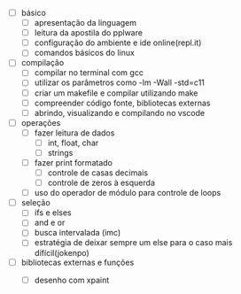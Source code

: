 - [ ] básico
    - [ ] apresentação da linguagem
    - [ ] leitura da apostila do pplware
    - [ ] configuração do ambiente e ide online(repl.it)
    - [ ] comandos básicos do linux
- [ ] compilação
    - [ ] compilar no terminal com gcc
    - [ ] utilizar os parâmetros como -lm -Wall -std=c11
    - [ ] criar um makefile e compilar utilizando make
    - [ ] compreender código fonte, bibliotecas externas
    - [ ] abrindo, visualizando e compilando no vscode
- [ ] operações
    - [ ] fazer leitura de dados
        - [ ] int, float, char
        - [ ] strings
    - [ ] fazer print formatado
        - [ ] controle de casas decimais
        - [ ] controle de zeros à esquerda
    - [ ] uso do operador de módulo para controle de loops
- [ ] seleção
    - [ ] ifs e elses
    - [ ] and e or
    - [ ] busca intervalada (imc)
    - [ ] estratégia de deixar sempre um else para o caso mais difícil(jokenpo)
- [ ] bibliotecas externas e funções
    - [ ] desenho com xpaint

